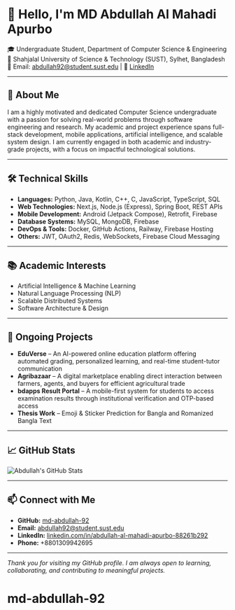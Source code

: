 # 👋 Hello, I'm MD Abdullah Al Mahadi Apurbo

🎓 Undergraduate Student, Department of Computer Science & Engineering  
📍 Shahjalal University of Science & Technology (SUST), Sylhet, Bangladesh  
📧 Email: abdullah92@student.sust.edu | 🔗 [LinkedIn](https://www.linkedin.com/in/abdullah-al-mahadi-apurbo-88261b292)

---

## 🧾 About Me

I am a highly motivated and dedicated Computer Science undergraduate with a passion for solving real-world problems through software engineering and research. My academic and project experience spans full-stack development, mobile applications, artificial intelligence, and scalable system design. I am currently engaged in both academic and industry-grade projects, with a focus on impactful technological solutions.

---

## 🛠️ Technical Skills

- **Languages:** Python, Java, Kotlin, C++, C, JavaScript, TypeScript, SQL  
- **Web Technologies:** Next.js, Node.js (Express), Spring Boot, REST APIs  
- **Mobile Development:** Android (Jetpack Compose), Retrofit, Firebase  
- **Database Systems:** MySQL, MongoDB, Firebase  
- **DevOps & Tools:** Docker, GitHub Actions, Railway, Firebase Hosting  
- **Others:** JWT, OAuth2, Redis, WebSockets, Firebase Cloud Messaging  

---

## 📚 Academic Interests

- Artificial Intelligence & Machine Learning  
- Natural Language Processing (NLP)  
- Scalable Distributed Systems  
- Software Architecture & Design

---

## 🧪 Ongoing Projects

- **EduVerse** – An AI-powered online education platform offering automated grading, personalized learning, and real-time student-tutor communication  
- **Agribazaar** – A digital marketplace enabling direct interaction between farmers, agents, and buyers for efficient agricultural trade  
- **bdapps Result Portal** – A mobile-first system for students to access examination results through institutional verification and OTP-based access  
- **Thesis Work** – Emoji & Sticker Prediction for Bangla and Romanized Bangla Text

---

## 📈 GitHub Stats

![Abdullah's GitHub Stats](https://github-readme-stats.vercel.app/api?username=md-abdullah-92&show_icons=true&theme=default)

---

## 📫 Connect with Me

- **GitHub:** [md-abdullah-92](https://github.com/md-abdullah-92)  
- **Email:** abdullah92@student.sust.edu  
- **LinkedIn:** [linkedin.com/in/abdullah-al-mahadi-apurbo-88261b292](https://linkedin.com/in/abdullah-al-mahadi-apurbo-88261b292)  
- **Phone:** +8801309942695

---

_Thank you for visiting my GitHub profile. I am always open to learning, collaborating, and contributing to meaningful projects._
# md-abdullah-92
